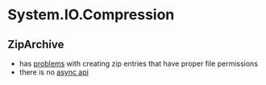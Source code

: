 # System.IO.Compression

## ZipArchive

- has [problems](https://github.com/dotnet/runtime/issues/17912) with creating zip entries that have proper file permissions
- there is no [async api](https://github.com/dotnet/runtime/issues/1541)
